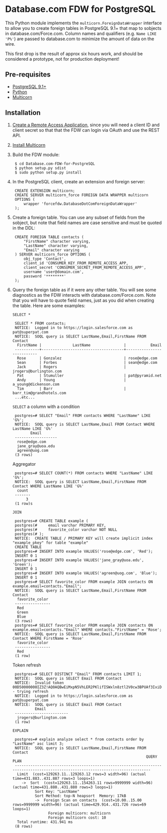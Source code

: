 Database.com FDW for PostgreSQL
===============================

This Python module implements the `multicorn.ForeignDataWrapper` interface to allow you to create foreign tables in PostgreSQL 9.1+ that map to sobjects in database.com/Force.com. Column names and qualifiers (e.g. `Name LIKE 'P%'`) are passed to database.com to minimize the amount of data on the wire.

This first drop is the result of approx six hours work, and should be considered a prototype, not for production deployment!

Pre-requisites
--------------

* [PostgreSQL 9.1+](http://www.postgresql.org/)
* [Python](http://python.org/)
* [Multicorn](http://multicorn.org)

Installation
------------

1. [Create a Remote Access Application](http://wiki.developerforce.com/page/Getting_Started_with_the_Force.com_REST_API#Setup), since you will need a client ID and client secret so that that the FDW can login via OAuth and use the REST API.
2. [Install Multicorn](http://multicorn.org/#installation)
3. Build the FDW module:

        $ cd Database.com-FDW-for-PostgreSQL
        $ python setup.py sdist
        $ sudo python setup.py install

4. In the PostgreSQL client, create an extension and foreign server:


        CREATE EXTENSION multicorn;
        CREATE SERVER multicorn_force FOREIGN DATA WRAPPER multicorn
        OPTIONS (
            wrapper 'forcefdw.DatabaseDotComForeignDataWrapper'
        );

5. Create a foreign table. You can use any subset of fields from the sobject, but note that field names are case sensitive and must be quoted in the DDL:

        CREATE FOREIGN TABLE contacts (
            "FirstName" character varying,
            "LastName" character varying,
            "Email" character varying
        ) SERVER multicorn_force OPTIONS (
            obj_type 'Contact',
            client_id 'CONSUMER_KEY_FROM_REMOTE_ACCESS_APP,
            client_secret 'CONSUMER_SECRET_FROM_REMOTE_ACCESS_APP',
            username 'user@domain.com',
            password '********'
        );

6. Query the foreign table as if it were any other table. You will see some diagnostics as the FDW interacts with database.com/Force.com. Note that you will have to quote field names, just as you did when creating the table. Here are some examples:

    `SELECT *`

        SELECT * FROM contacts;
        NOTICE:  Logged in to https://login.salesforce.com as pat@superpat.com
        NOTICE:  SOQL query is SELECT LastName,Email,FirstName FROM Contact
         FirstName |              LastName               |           Email           
        -----------+-------------------------------------+---------------------------
         Rose      | Gonzalez                            | rose@edge.com
         Sean      | Forbes                              | sean@edge.com
         Jack      | Rogers                              | jrogers@burlington.com
         Pat       | Stumuller                           | pat@pyramid.net
         Andy      | Young                               | a_young@dickenson.com
         Tim       | Barr                                | barr_tim@grandhotels.com
        ...etc...

    `SELECT` a column with a condition

        postgres=# SELECT "Email" FROM contacts WHERE "LastName" LIKE 'G%';
        NOTICE:  SOQL query is SELECT LastName,Email FROM Contact WHERE LastName LIKE 'G%' 
               Email       
        -------------------
         rose@edge.com
         jane_gray@uoa.edu
         agreen@uog.com
        (3 rows)

    Aggregator

        postgres=# SELECT COUNT(*) FROM contacts WHERE "LastName" LIKE 'G%';
        NOTICE:  SOQL query is SELECT LastName,Email,FirstName FROM Contact WHERE LastName LIKE 'G%' 
         count 
        -------
             3
        (1 row)s

    `JOIN`

        postgres=# CREATE TABLE example (
        postgres(#     email varchar PRIMARY KEY,
        postgres(#     favorite_color varchar NOT NULL
        postgres(# );
        NOTICE:  CREATE TABLE / PRIMARY KEY will create implicit index "example_pkey" for table "example"
        CREATE TABLE
        postgres=# INSERT INTO example VALUES('rose@edge.com', 'Red');
        INSERT 0 1
        postgres=# INSERT INTO example VALUES('jane_gray@uoa.edu', 'Green');
        INSERT 0 1
        postgres=# INSERT INTO example VALUES('agreen@uog.com', 'Blue');
        INSERT 0 1
        postgres=# SELECT favorite_color FROM example JOIN contacts ON example.email=contacts."Email";
        NOTICE:  SOQL query is SELECT LastName,Email,FirstName FROM Contact
         favorite_color 
        ----------------
         Red
         Green
         Blue
        (3 rows)
        postgres=# SELECT favorite_color FROM example JOIN contacts ON example.email=contacts."Email" WHERE contacts."FirstName" = 'Rose';
        NOTICE:  SOQL query is SELECT LastName,Email,FirstName FROM Contact WHERE FirstName = 'Rose' 
         favorite_color 
        ----------------
         Red
        (1 row)

    Token refresh

        postgres=# SELECT DISTINCT "Email" FROM contacts LIMIT 1;
        NOTICE:  SOQL query is SELECT Email FROM Contact
        NOTICE:  Invalid token 00D50000000IZ3Z!AQ0AQBwEiMxpN5VhLER2PKlifISWxln8ztl2V0cw3BPUAf3IxiD6ZG8Ei5PBcJoCKHDZRmp8lGnFDPQl7kaYgKL73vHHkqbG - trying refresh
        NOTICE:  Logged in to https://login.salesforce.com as pat@superpat.com
        NOTICE:  SOQL query is SELECT Email FROM Contact
                 Email          
        ------------------------
         jrogers@burlington.com
        (1 row)

    `EXPLAIN`

        postgres=# explain analyze select * from contacts order by "LastName" asc limit 3;
        NOTICE:  SOQL query is SELECT LastName,Email,FirstName FROM Contact
                                                                   QUERY PLAN                                                           
        --------------------------------------------------------------------------------------------------------------------------------
         Limit  (cost=129263.11..129263.12 rows=3 width=96) (actual time=431.883..431.887 rows=3 loops=1)
           ->  Sort  (cost=129263.11..154263.11 rows=9999999 width=96) (actual time=431.880..431.880 rows=3 loops=1)
                 Sort Key: "LastName"
                 Sort Method: top-N heapsort  Memory: 17kB
                 ->  Foreign Scan on contacts  (cost=10.00..15.00 rows=9999999 width=96) (actual time=429.914..431.726 rows=69 loops=1)
                       Foreign multicorn: multicorn
                       Foreign multicorn cost: 10
         Total runtime: 431.941 ms
        (8 rows)


